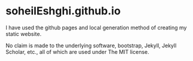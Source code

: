 # soheilEshghi.github.io

I have used the github pages and local generation method of creating my static website.

No claim is made to the underlying software, bootstrap, Jekyll, Jekyll Scholar, etc., all of which are used under The MIT license.
